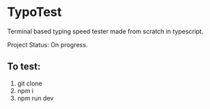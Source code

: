 # TypoTest

Terminal based typing speed tester made from scratch in typescript.

Project Status: On progress.

## To test:

1. git clone
2. npm i
3. npm run dev